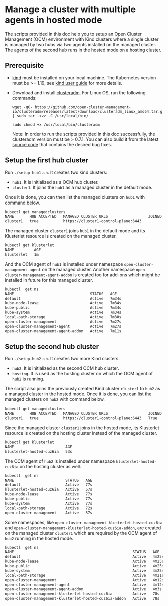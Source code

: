 # Manage a cluster with multiple agents in hosted mode

The scripts provided in this doc help you to setup an Open Cluster Management (OCM) environment with Kind clusters where a single cluster is managed by two hubs via two agents installed on the managed cluster. The agents of the second hub runs in the hosted mode on a hosting cluster.

## Prerequisite

- [kind](https://kind.sigs.k8s.io) must be installed on your local machine. The Kubernetes version must be >= 1.19, see [kind user guide](https://kind.sigs.k8s.io/docs/user/quick-start/#creating-a-cluster) for more details.

- Download and install [clusteradm](https://github.com/open-cluster-management-io/clusteradm/releases). For Linux OS, run the following commands:

    ```
    wget -qO- https://github.com/open-cluster-management-io/clusteradm/releases/latest/download/clusteradm_linux_amd64.tar.gz | sudo tar -xvz -C /usr/local/bin/

    sudo chmod +x /usr/local/bin/clusteradm
    ```
    Note: In order to run the scripts provided in this doc successfully, the clusteradm version must be > 0.7.1. You can also build it from the latest [source code](https://github.com/open-cluster-management-io/clusteradm) that contains the desired bug fixes.

## Setup the first hub cluster

Run `./setup-hub1.sh`. It creates two kind clusters:
- `hub1`. It is initialized as a OCM hub cluster.
- `cluster1`. It joins the `hub1` as a managed cluster in the default mode.<br/>

Once it is done, you can then list the managed clusters on `hub1` with command below.
```bash
kubectl get managedclusters
NAME       HUB ACCEPTED   MANAGED CLUSTER URLS                  JOINED   AVAILABLE   AGE
cluster1   true           https://cluster1-control-plane:6443                        29s
```
The managed cluster `cluster1` joins `hub1` in the default mode and its Klusterlet resource is created on the managed cluster.
```bash
kubectl get klusterlet
NAME         AGE
klusterlet   1m
```
And the OCM agent of `hub1` is installed under namespace `open-cluster-management-agent` on the managed cluster. Another namespace `open-cluster-management-agent-addon` is created too for add-ons which might be installed in future for this managed cluster.
```bash
kubectl  get ns
NAME                                  STATUS   AGE
default                               Active   7m34s
kube-node-lease                       Active   7m34s
kube-public                           Active   7m34s
kube-system                           Active   7m34s
local-path-storage                    Active   7m30s
open-cluster-management               Active   7m27s
open-cluster-management-agent         Active   7m27s
open-cluster-management-agent-addon   Active   7m11s
```
## Setup the second hub cluster
Run `./setup-hub2.sh`. It creates two more Kind clusters:
- `hub2`. It is initialized as the second OCM hub cluster.
- `hosting`. It is used as the hosting cluster on which the OCM agent of `hub2` is running.

The script also joins the previously created Kind cluster `cluster1` to `hub2` as a managed cluster in the hosted mode. Once it is done, you can list the managed clusters on `hub2` with command below.
```bash
kubectl get managedclusters
NAME       HUB ACCEPTED   MANAGED CLUSTER URLS                  JOINED   AVAILABLE   AGE
cluster1   true           https://cluster1-control-plane:6443   True     True        38s
```
Since the managed cluster `cluster1` joins in the hosted mode, its Klusterlet resource is created on the hosting cluster instead of the managed cluster.
```bash
kubectl get klusterlet
NAME                       AGE
klusterlet-hosted-cuz6ia   53s
```
The OCM agent of `hub2` is installed under namespace `klusterlet-hosted-cuz6ia` on the hosting cluster as well.
```bash
kubectl  get ns
NAME                       STATUS   AGE
default                    Active   77s
klusterlet-hosted-cuz6ia   Active   57s
kube-node-lease            Active   77s
kube-public                Active   77s
kube-system                Active   77s
local-path-storage         Active   72s
open-cluster-management    Active   57s
```
Some namespaces, like `open-cluster-management-klusterlet-hosted-cuz6ia` and `open-cluster-management-klusterlet-hosted-cuz6ia-addon`, are created on the managed cluster `cluster1` which are required by the OCM agent of `hub2` running in the hosted mode.
```bash
kubectl  get ns
NAME                                                     STATUS   AGE
default                                                  Active   4m25s
kube-node-lease                                          Active   4m25s
kube-public                                              Active   4m25s
kube-system                                              Active   4m25s
local-path-storage                                       Active   4m21s
open-cluster-management                                  Active   4m12s
open-cluster-management-agent                            Active   4m12s
open-cluster-management-agent-addon                      Active   4m3s
open-cluster-management-klusterlet-hosted-cuz6ia         Active   78s
open-cluster-management-klusterlet-hosted-cuz6ia-addon   Active   78s
```